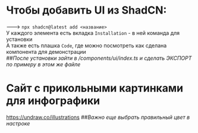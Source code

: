 # Чтобы добавить UI из ShadCN:
---> ```npx shadcn@latest add <название>```\
У каждого элемента есть вкладка ```Installation``` - в ней команда для установки\
А также есть плашка ```Code```, где можно посмотреть как сделана компонента для демонстрации\
##*После установки зайти в /components/ui/index.ts и сделать ЭКСПОРТ по примеру в этом же файле*

# Сайт с прикольными картинками для инфографики
https://undraw.co/illustrations
##*Важно еще выбрать правильный цвет в настроке*